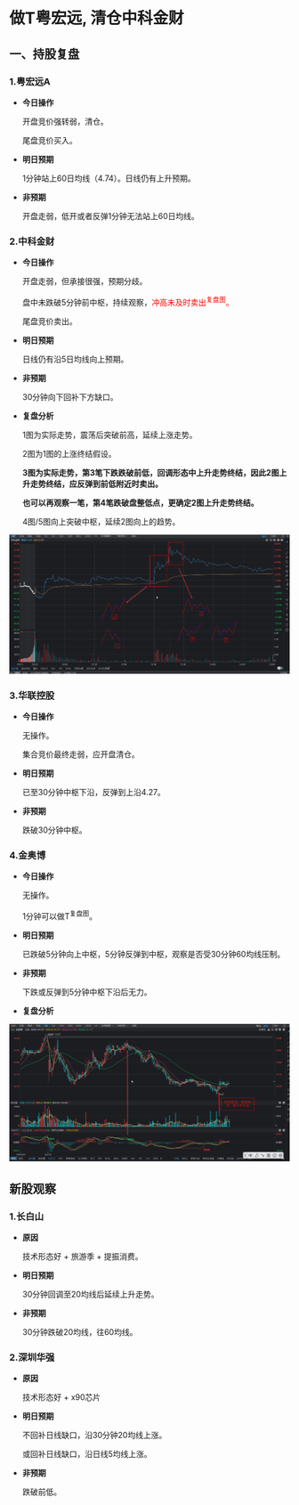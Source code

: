 # 做T粤宏远, 清仓中科金财

## 一、持股复盘

### 1.粤宏远A

* **今日操作**

  开盘竞价强转弱，清仓。

  尾盘竞价买入。

* **明日预期**

  1分钟站上60日均线（4.74）。日线仍有上升预期。

* **非预期**

  开盘走弱，低开或者反弹1分钟无法站上60日均线。

### 2.中科金财

* **今日操作**

  开盘走弱，但承接很强，预期分歧。

  盘中未跌破5分钟前中枢，持续观察，<font font color="red">冲高未及时卖出<sup>复盘图</sup>。</font>

  尾盘竞价卖出。

* **明日预期**

  日线仍有沿5日均线向上预期。

* **非预期**

  30分钟向下回补下方缺口。

* **复盘分析**

  1图为实际走势，震荡后突破前高，延续上涨走势。

  2图为1图的上涨终结假设。
  
  **3图为实际走势，第3笔下跌跌破前低，回调形态中上升走势终结，因此2图上升走势终结，应反弹到前低附近时卖出。**

  **也可以再观察一笔，第4笔跌破盘整低点，更确定2图上升走势终结。**

  4图/5图向上突破中枢，延续2图向上的趋势。

![alt text](image.png)

### 3.华联控股

* **今日操作**

  无操作。

  集合竞价最终走弱，应开盘清仓。
  
* **明日预期**

  已至30分钟中枢下沿，反弹到上沿4.27。

* **非预期**

  跌破30分钟中枢。

### 4.金奥博

* **今日操作**

  无操作。

  1分钟可以做T<sup>复盘图</sup>。

* **明日预期**

  已跌破5分钟向上中枢，5分钟反弹到中枢，观察是否受30分钟60均线压制。

* **非预期**

  下跌或反弹到5分钟中枢下沿后无力。

* **复盘分析**

![alt text](image-1.png)

## 新股观察

### 1.长白山

* **原因**

  技术形态好 + 旅游季 + 提振消费。

* **明日预期**

  30分钟回调至20均线后延续上升走势。

* **非预期**

  30分钟跌破20均线，往60均线。

### 2.深圳华强

* **原因**

  技术形态好 + x90芯片

* **明日预期**

  不回补日线缺口，沿30分钟20均线上涨。

  或回补日线缺口，沿日线5均线上涨。

* **非预期**

  跌破前低。

